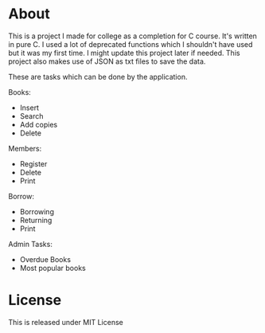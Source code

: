 # About

This is a project I made for college as a completion for C course. It's written in pure C. I used a lot of deprecated functions which I shouldn't have used but it was my first time. I might update this project later if needed. This project also makes use of JSON as txt files to save the data.

These are tasks which can be done by the application.

Books: 
- Insert 
- Search
- Add copies
- Delete

Members: 
- Register
- Delete
- Print

Borrow: 
- Borrowing
- Returning
- Print

Admin Tasks: 
- Overdue Books
- Most popular books

# License
This is released under MIT License

